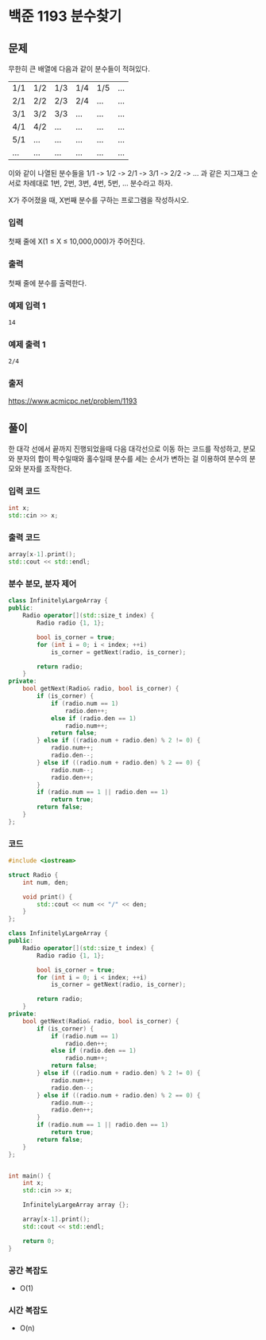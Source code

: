 # 백준 1193 분수찾기

## 문제

무한히 큰 배열에 다음과 같이 분수들이 적혀있다.  

|    |     |     |     |     |    |
|----|-----|-----|-----|-----|----|
| 1/1 | 1/2 | 1/3 | 1/4 | 1/5 | … |
| 2/1 | 2/2 | 2/3 | 2/4 | … | … |
| 3/1 | 3/2 | 3/3 | … | … | … |
| 4/1 | 4/2 | … | … | … | … |
| 5/1 | … | … | … | … | … |
| … | … | … | … | … | … |  

이와 같이 나열된 분수들을 1/1 -> 1/2 -> 2/1 -> 3/1 -> 2/2 -> … 과 같은 지그재그 순서로 차례대로 1번, 2번, 3번, 4번, 5번, … 분수라고 하자.

X가 주어졌을 때, X번째 분수를 구하는 프로그램을 작성하시오.

### 입력

첫째 줄에 X(1 ≤ X ≤ 10,000,000)가 주어진다.

### 출력

첫째 줄에 분수를 출력한다.

### 예제 입력 1

``` txt
14
```

### 예제 출력 1

``` txt
2/4
```

### 출저

<https://www.acmicpc.net/problem/1193>

## 풀이

한 대각 선에서 끝까지 진행되었을때 다음 대각선으로 이동 하는 코드를 작성하고, 분모와 분자의 합이 짝수일때와 홀수일때 분수를 세는 순서가 변하는 걸 이용하여 분수의 분모와 분자를 조작한다.


### 입력 코드

``` C++
int x;
std::cin >> x;
```

### 출력 코드

``` C++
array[x-1].print();
std::cout << std::endl;
```

### 분수 분모, 분자 제어

``` C++
class InfinitelyLargeArray {
public:
    Radio operator[](std::size_t index) {
        Radio radio {1, 1};

        bool is_corner = true;
        for (int i = 0; i < index; ++i)
            is_corner = getNext(radio, is_corner);

        return radio;
    }
private:
    bool getNext(Radio& radio, bool is_corner) {
        if (is_corner) {
            if (radio.num == 1)
                radio.den++;
            else if (radio.den == 1)
                radio.num++;
            return false;
        } else if ((radio.num + radio.den) % 2 != 0) {
            radio.num++;
            radio.den--;
        } else if ((radio.num + radio.den) % 2 == 0) {
            radio.num--;
            radio.den++;
        }
        if (radio.num == 1 || radio.den == 1)
            return true;
        return false;
    }
};
```

### 코드

``` C++
#include <iostream>

struct Radio {
    int num, den;

    void print() {
        std::cout << num << "/" << den;
    }
};

class InfinitelyLargeArray {
public:
    Radio operator[](std::size_t index) {
        Radio radio {1, 1};

        bool is_corner = true;
        for (int i = 0; i < index; ++i)
            is_corner = getNext(radio, is_corner);

        return radio;
    }
private:
    bool getNext(Radio& radio, bool is_corner) {
        if (is_corner) {
            if (radio.num == 1)
                radio.den++;
            else if (radio.den == 1)
                radio.num++;
            return false;
        } else if ((radio.num + radio.den) % 2 != 0) {
            radio.num++;
            radio.den--;
        } else if ((radio.num + radio.den) % 2 == 0) {
            radio.num--;
            radio.den++;
        }
        if (radio.num == 1 || radio.den == 1)
            return true;
        return false;
    }
};


int main() {
    int x;
    std::cin >> x;

    InfinitelyLargeArray array {};

    array[x-1].print();
    std::cout << std::endl;

    return 0;
}

```

### 공간 복잡도

- O(1)

### 시간 복잡도

- O(n)